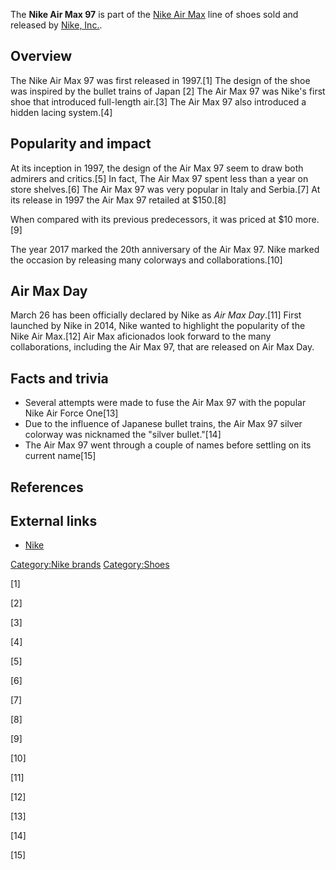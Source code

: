 The **Nike Air Max 97** is part of the [Nike Air
Max](Nike_Air_Max "wikilink") line of shoes sold and released by [Nike,
Inc.](Nike,_Inc. "wikilink").

## Overview

The Nike Air Max 97 was first released in 1997.[1] The design of the
shoe was inspired by the bullet trains of Japan [2] The Air Max 97 was
Nike's first shoe that introduced full-length air.[3] The Air Max 97
also introduced a hidden lacing system.[4]

## Popularity and impact

At its inception in 1997, the design of the Air Max 97 seem to draw both
admirers and critics.[5] In fact, The Air Max 97 spent less than a year
on store shelves.[6] The Air Max 97 was very popular in Italy and
Serbia.[7] At its release in 1997 the Air Max 97 retailed at $150.[8]

When compared with its previous predecessors, it was priced at $10
more.[9]

The year 2017 marked the 20th anniversary of the Air Max 97. Nike marked
the occasion by releasing many colorways and collaborations.[10]

## Air Max Day

March 26 has been officially declared by Nike as *Air Max Day*.[11]
First launched by Nike in 2014, Nike wanted to highlight the popularity
of the Nike Air Max.[12] Air Max aficionados look forward to the many
collaborations, including the Air Max 97, that are released on Air Max
Day.

## Facts and trivia

-   Several attempts were made to fuse the Air Max 97 with the popular
    Nike Air Force One[13]
-   Due to the influence of Japanese bullet trains, the Air Max 97
    silver colorway was nicknamed the "silver bullet."[14]
-   The Air Max 97 went through a couple of names before settling on its
    current name[15]

## References

## External links

-   [Nike](https://www.nike.com/us/en_us/)

[Category:Nike brands](Category:Nike_brands "wikilink")
[Category:Shoes](Category:Shoes "wikilink")

[1]

[2]

[3]

[4]

[5]

[6]

[7]

[8]

[9]

[10]

[11]

[12]

[13]

[14]

[15]